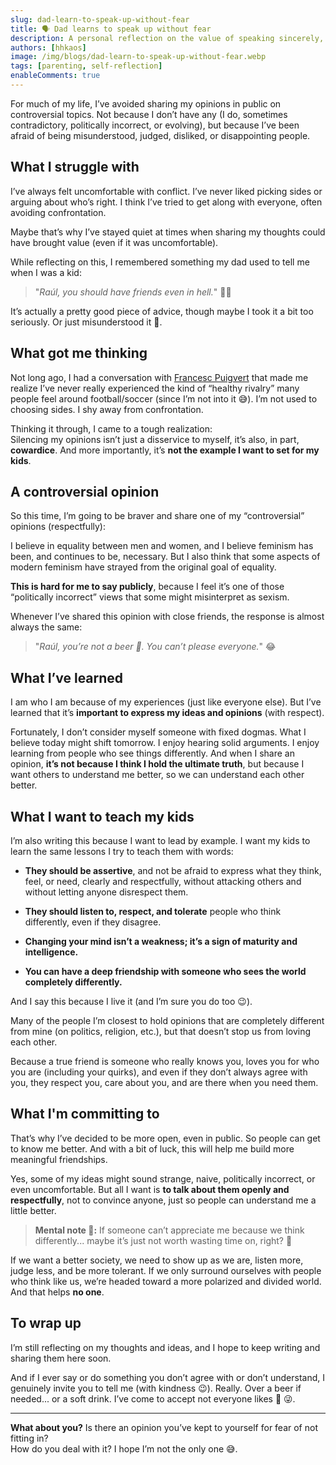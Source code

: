 ```yaml
---
slug: dad-learn-to-speak-up-without-fear
title: 🗣️ Dad learns to speak up without fear
description: A personal reflection on the value of speaking sincerely, connecting beyond differences, and leading by example in a polarized world.
authors: [hhkaos]
image: /img/blogs/dad-learn-to-speak-up-without-fear.webp
tags: [parenting, self-reflection]
enableComments: true 
---
```


For much of my life, I’ve avoided sharing my opinions in public on controversial topics. Not because I don’t have any (I do, sometimes contradictory, politically incorrect, or evolving), but because I’ve been afraid of being misunderstood, judged, disliked, or disappointing people.

## What I struggle with

I’ve always felt uncomfortable with conflict. I’ve never liked picking sides or arguing about who’s right. I think I’ve tried to get along with everyone, often avoiding confrontation.

Maybe that’s why I’ve stayed quiet at times when sharing my thoughts could have brought value (even if it was uncomfortable).

While reflecting on this, I remembered something my dad used to tell me when I was a kid:

> "_Raúl, you should have friends even in hell._" 👹🔥

It’s actually a pretty good piece of advice, though maybe I took it a bit too seriously. Or just misunderstood it 🤷.

## What got me thinking

Not long ago, I had a conversation with [Francesc Puigvert](https://www.linkedin.com/in/francesc-puigvert-pell-905a8847/?originalSubdomain=es) that made me realize I’ve never really experienced the kind of “healthy rivalry” many people feel around football/soccer (since I’m not into it 😅). I’m not used to choosing sides. I shy away from confrontation.

Thinking it through, I came to a tough realization:  
Silencing my opinions isn’t just a disservice to myself, it’s also, in part, **cowardice**. And more importantly, it’s **not the example I want to set for my kids**.

## A controversial opinion

So this time, I’m going to be braver and share one of my “controversial” opinions (respectfully):

I believe in equality between men and women, and I believe feminism has been, and continues to be, necessary. But I also think that some aspects of modern feminism have strayed from the original goal of equality.

**This is hard for me to say publicly**, because I feel it’s one of those “politically incorrect” views that some might misinterpret as sexism.

Whenever I’ve shared this opinion with close friends, the response is almost always the same:

> "_Raúl, you’re not a beer 🍺. You can’t please everyone._" 😂

## What I’ve learned

I am who I am because of my experiences (just like everyone else). But I’ve learned that it’s **important to express my ideas and opinions** (with respect).

Fortunately, I don’t consider myself someone with fixed dogmas. What I believe today might shift tomorrow. I enjoy hearing solid arguments. I enjoy learning from people who see things differently. And when I share an opinion, **it’s not because I think I hold the ultimate truth**, but because I want others to understand me better, so we can understand each other better.

## What I want to teach my kids

I’m also writing this because I want to lead by example. I want my kids to learn the same lessons I try to teach them with words:

- **They should be assertive**, and not be afraid to express what they think, feel, or need, clearly and respectfully, without attacking others and without letting anyone disrespect them.
    
- **They should listen to, respect, and tolerate** people who think differently, even if they disagree.
    
- **Changing your mind isn’t a weakness; it’s a sign of maturity and intelligence.**
    
- **You can have a deep friendship with someone who sees the world completely differently.**
    

And I say this because I live it (and I’m sure you do too 😉).

Many of the people I’m closest to hold opinions that are completely different from mine (on politics, religion, etc.), but that doesn’t stop us from loving each other.

Because a true friend is someone who really knows you, loves you for who you are (including your quirks), and even if they don’t always agree with you, they respect you, care about you, and are there when you need them.

## What I'm committing to

That’s why I’ve decided to be more open, even in public. So people can get to know me better. And with a bit of luck, this will help me build more meaningful friendships.

Yes, some of my ideas might sound strange, naive, politically incorrect, or even uncomfortable. But all I want is **to talk about them openly and respectfully**, not to convince anyone, just so people can understand me a little better.

> **Mental note 🧠:** If someone can’t appreciate me because we think differently... maybe it’s just not worth wasting time on, right? 🤷

If we want a better society, we need to show up as we are, listen more, judge less, and be more tolerant. If we only surround ourselves with people who think like us, we’re headed toward a more polarized and divided world. And that helps **no one**.

## To wrap up

I’m still reflecting on my thoughts and ideas, and I hope to keep writing and sharing them here soon.

And if I ever say or do something you don’t agree with or don’t understand, I genuinely invite you to tell me (with kindness 😉). Really. Over a beer if needed... or a soft drink. I’ve come to accept not everyone likes 🍺 😜.

---

**What about you?** Is there an opinion you’ve kept to yourself for fear of not fitting in?  
How do you deal with it? I hope I’m not the only one 😅.